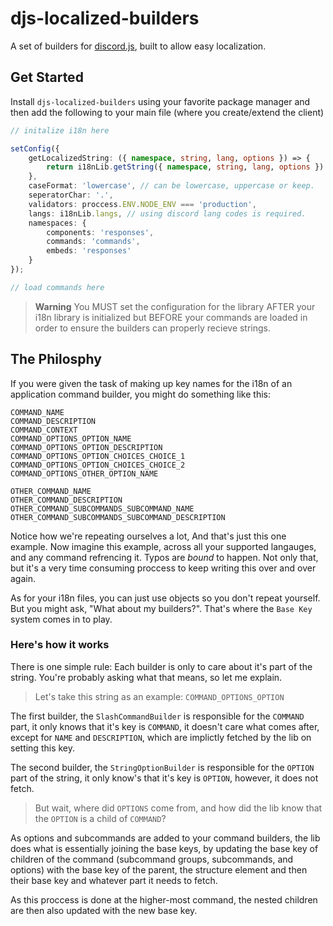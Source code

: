 # djs-localized-builders

A set of builders for [discord.js](https://discord.js.org), built to allow easy localization.

## Get Started

Install `djs-localized-builders` using your favorite package manager and then add the following to your main file (where you create/extend the client)

```ts
// initalize i18n here

setConfig({
    getLocalizedString: ({ namespace, string, lang, options }) => {
        return i18nLib.getString({ namespace, string, lang, options }) ?? 'fetch_fail';
    },
    caseFormat: 'lowercase', // can be lowercase, uppercase or keep.
    seperatorChar: '.',
    validators: proccess.ENV.NODE_ENV === 'production',
    langs: i18nLib.langs, // using discord lang codes is required.
    namespaces: {
        components: 'responses',
        commands: 'commands',
        embeds: 'responses'
    }
});

// load commands here
```

> **Warning**
> You MUST set the configuration for the library AFTER your i18n library is initialized but BEFORE your commands are loaded in order to ensure the builders can properly recieve strings.

## The Philosphy

If you were given the task of making up key names for the i18n of an application command builder, you might do something like this:

```
COMMAND_NAME
COMMAND_DESCRIPTION
COMMAND_CONTEXT
COMMAND_OPTIONS_OPTION_NAME
COMMAND_OPTIONS_OPTION_DESCRIPTION
COMMAND_OPTIONS_OPTION_CHOICES_CHOICE_1
COMMAND_OPTIONS_OPTION_CHOICES_CHOICE_2
COMMAND_OPTIONS_OTHER_OPTION_NAME

OTHER_COMMAND_NAME
OTHER_COMMAND_DESCRIPTION
OTHER_COMMAND_SUBCOMMANDS_SUBCOMMAND_NAME
OTHER_COMMAND_SUBCOMMANDS_SUBCOMMAND_DESCRIPTION
```

Notice how we're repeating ourselves a lot, And that's just this one example. Now imagine this example, across all your supported langauges, and any command refrencing it. Typos are _bound_ to happen. Not only that, but it's a very time consuming proccess to keep writing this over and over again.

As for your i18n files, you can just use objects so you don't repeat yourself.
But you might ask, "What about my builders?". That's where the `Base Key` system comes in to play.

### Here's how it works

There is one simple rule: Each builder is only to care about it's part of the string.
You're probably asking what that means, so let me explain.

> Let's take this string as an example: `COMMAND_OPTIONS_OPTION`

The first builder, the `SlashCommandBuilder` is responsible for the `COMMAND` part, it only knows that it's key is `COMMAND`, it doesn't care what comes after, except for `NAME` and `DESCRIPTION`, which are implictly fetched by the lib on setting this key.

The second builder, the `StringOptionBuilder` is responsible for the `OPTION` part of the string, it only know's that it's key is `OPTION`, however, it does not fetch.

> But wait, where did `OPTIONS` come from, and how did the lib know that the `OPTION` is a child of `COMMAND`?

As options and subcommands are added to your command builders, the lib does what is essentially joining the base keys, by updating the base key of children of the command (subcommand groups, subcommands, and options) with the base key of the parent, the structure element and then their base key and whatever part it needs to fetch.

As this proccess is done at the higher-most command, the nested children are then also updated with the new base key.
